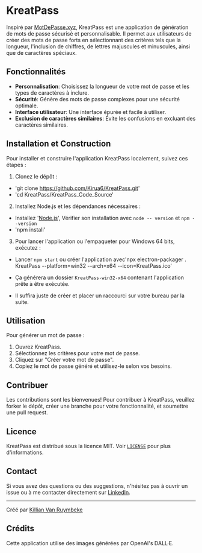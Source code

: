 # KreatPass

Inspiré par [MotDePasse.xyz](https://www.motdepasse.xyz/), KreatPass est une application de génération de mots de passe sécurisé et personnalisable. Il permet aux utilisateurs de créer des mots de passe forts en sélectionnant des critères tels que la longueur, l'inclusion de chiffres, de lettres majuscules et minuscules, ainsi que de caractères spéciaux.

## Fonctionnalités

- **Personnalisation**: Choisissez la longueur de votre mot de passe et les types de caractères à inclure.
- **Sécurité**: Génère des mots de passe complexes pour une sécurité optimale.
- **Interface utilisateur**: Une interface épurée et facile à utiliser.
- **Exclusion de caractères similaires**: Évite les confusions en excluant des caractères similaires.

## Installation et Construction

Pour installer et construire l'application KreatPass localement, suivez ces étapes :

1. Clonez le dépôt :
- 'git clone https://github.com/Kirua6/KreatPass.git'
- 'cd KreatPass/KreatPass_Code_Source'

2. Installez Node.js et les dépendances nécessaires :
- Installez '[Node.js](https://nodejs.org/en)', Vérifier son installation avec `node -- version` et `npm --version` 
- 'npm install'

3. Pour lancer l'application ou l'empaqueter pour Windows 64 bits, exécutez :
- Lancer `npm start` ou créer l'application avec'npx electron-packager . KreatPass --platform=win32 --arch=x64 --icon=KreatPass.ico'

- Ça générera un dossier `KreatPass-win32-x64` contenant l'application prête à être exécutée.
- Il suffira juste de créer et placer un raccourci sur votre bureau par la suite.

## Utilisation

Pour générer un mot de passe :

1. Ouvrez KreatPass.
2. Sélectionnez les critères pour votre mot de passe.
3. Cliquez sur "Créer votre mot de passe".
4. Copiez le mot de passe généré et utilisez-le selon vos besoins.

## Contribuer

Les contributions sont les bienvenues! Pour contribuer à KreatPass, veuillez forker le dépôt, créer une branche pour votre fonctionnalité, et soumettre une pull request.

## Licence

KreatPass est distribué sous la licence MIT. Voir [`LICENSE`](https://github.com/Kirua6/KreatPass/blob/main/LICENSE) pour plus d'informations.

## Contact

Si vous avez des questions ou des suggestions, n'hésitez pas à ouvrir un issue ou à me contacter directement sur [LinkedIn](https://www.linkedin.com/in/killian-van-ruymbeke-137b27214/).

---
Créé par [Killian Van Ruymbeke](https://kvrcybertechno.online/)

## Crédits

Cette application utilise des images générées par OpenAI's DALL·E.
